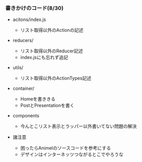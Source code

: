 ### 書きかけのコード(8/30)
- acitons/index.js
    - リスト取得以外のActionの記述
- reducers/
    - リスト取得以外のReducer記述
    - index.jsにも忘れず追記
- utils/
    - リスト取得以外のActionTypes記述
- container/
    - Homeを書ききる
    - PostとPresentationを書く
- components
    - 今んとこリスト表示とラッパー以外書いてない問題の解決

- 諸注意
    - 困ったらAnimelのソースコードを参考にする
    - デザインはインターネッツつながるとこでやろうな
